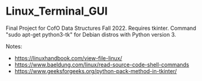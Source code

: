 # Linux_Terminal_GUI
Final Project for CofO Data Structures Fall 2022. 
Requires tkinter. 
Command "sudo apt-get python3-tk" for Debian distros with Python version 3. 

Notes:
- https://linuxhandbook.com/view-file-linux/
- https://www.baeldung.com/linux/read-source-code-shell-commands
- https://www.geeksforgeeks.org/python-pack-method-in-tkinter/
